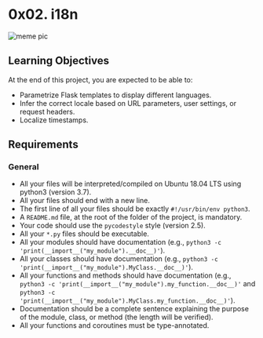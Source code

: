 # 0x02. i18n

![meme pic](https://s3.amazonaws.com/alx-intranet.hbtn.io/uploads/medias/2020/1/91e1c50322b2428428f9.jpeg?X-Amz-Algorithm=AWS4-HMAC-SHA256&X-Amz-Credential=AKIARDDGGGOUSBVO6H7D%2F20240730%2Fus-east-1%2Fs3%2Faws4_request&X-Amz-Date=20240730T131319Z&X-Amz-Expires=86400&X-Amz-SignedHeaders=host&X-Amz-Signature=b0d9c9db512a312dee9ee90f0c4875180065634316b37db1e79808d01288d3bf)

## Learning Objectives

At the end of this project, you are expected to be able to:

- Parametrize Flask templates to display different languages.
- Infer the correct locale based on URL parameters, user settings, or request headers.
- Localize timestamps.

## Requirements

### General

- All your files will be interpreted/compiled on Ubuntu 18.04 LTS using python3 (version 3.7).
- All your files should end with a new line.
- The first line of all your files should be exactly `#!/usr/bin/env python3`.
- A `README.md` file, at the root of the folder of the project, is mandatory.
- Your code should use the `pycodestyle` style (version 2.5).
- All your `*.py` files should be executable.
- All your modules should have documentation (e.g., `python3 -c 'print(__import__("my_module").__doc__)'`).
- All your classes should have documentation (e.g., `python3 -c 'print(__import__("my_module").MyClass.__doc__)'`).
- All your functions and methods should have documentation (e.g., `python3 -c 'print(__import__("my_module").my_function.__doc__)'` and `python3 -c 'print(__import__("my_module").MyClass.my_function.__doc__)'`).
- Documentation should be a complete sentence explaining the purpose of the module, class, or method (the length will be verified).
- All your functions and coroutines must be type-annotated.
